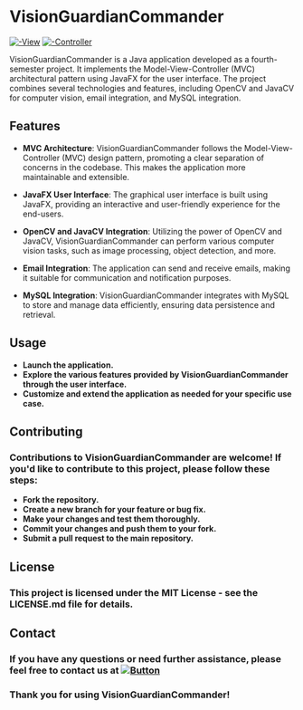 # VisionGuardianCommander
[![-View](https://img.shields.io/badge/View-Files-blue)](https://github.com/iceman404/visionguardiancommander/tree/master/src/main/resources/com/project/visionguardiancommander)  [![-Controller](https://img.shields.io/badge/Controller-Files-blue)](https://github.com/iceman404/visionguardiancommander/tree/master/src/main/java/com/project/visionguardiancommander)

VisionGuardianCommander is a Java application developed as a fourth-semester project. It implements the Model-View-Controller (MVC) architectural pattern using JavaFX for the user interface. The project combines several technologies and features, including OpenCV and JavaCV for computer vision, email integration, and MySQL integration.

## Features

- **MVC Architecture**: VisionGuardianCommander follows the Model-View-Controller (MVC) design pattern, promoting a clear separation of concerns in the codebase. This makes the application more maintainable and extensible.

- **JavaFX User Interface**: The graphical user interface is built using JavaFX, providing an interactive and user-friendly experience for the end-users.

- **OpenCV and JavaCV Integration**: Utilizing the power of OpenCV and JavaCV, VisionGuardianCommander can perform various computer vision tasks, such as image processing, object detection, and more.

- **Email Integration**: The application can send and receive emails, making it suitable for communication and notification purposes.

- **MySQL Integration**: VisionGuardianCommander integrates with MySQL to store and manage data efficiently, ensuring data persistence and retrieval.


## Usage
- **Launch the application.**
- **Explore the various features provided by VisionGuardianCommander through the user interface.**
- **Customize and extend the application as needed for your specific use case.**

## Contributing
### Contributions to VisionGuardianCommander are welcome! If you'd like to contribute to this project, please follow these steps:

- **Fork the repository.**
- **Create a new branch for your feature or bug fix.**
- **Make your changes and test them thoroughly.**
- **Commit your changes and push them to your fork.**
- **Submit a pull request to the main repository.**


## License
### This project is licensed under the MIT License - see the LICENSE.md file for details.

## Contact
### If you have any questions or need further assistance, please feel free to contact us at [![Button](https://img.shields.io/badge/johnsubba404@gmail.com-09C4D0)](https://mail.google.com/mail/?view=cm&to=johnsubba404@gmail.com)

### Thank you for using VisionGuardianCommander!


